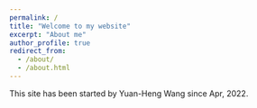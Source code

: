 ```yaml
---
permalink: /
title: "Welcome to my website"
excerpt: "About me"
author_profile: true
redirect_from: 
  - /about/
  - /about.html
---
```


This site has been started by Yuan-Heng Wang since Apr, 2022.

